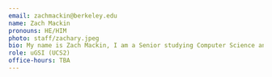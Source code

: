 ```yaml
---
email: zachmackin@berkeley.edu
name: Zach Mackin
pronouns: HE/HIM
photo: staff/zachary.jpeg
bio: My name is Zach Mackin, I am a Senior studying Computer Science and Statistics, and am from Denver, Colorado. In my free time I enjoy hiking, watching college sports, disc golfing, reading, and traveling.
role: uGSI (UCS2)
office-hours: TBA
---
```

